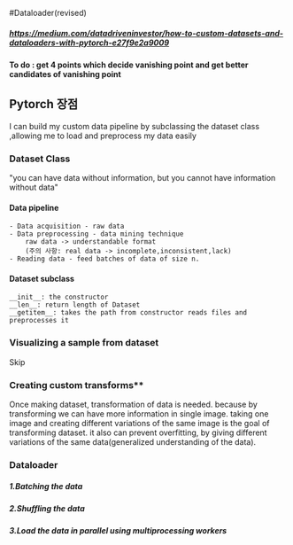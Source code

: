#Dataloader(revised)

##### https://medium.com/datadriveninvestor/how-to-custom-datasets-and-dataloaders-with-pytorch-e27f9e2a9009

#### To do : get 4 points which decide vanishing point and get better candidates of vanishing point

Pytorch 장점
------------

I can build my custom data pipeline by subclassing the dataset class ,allowing me to load and preprocess my data easily

### Dataset Class

"you can have data without information, but you cannot have information without data"

#### Data pipeline

```
- Data acquisition - raw data
- Data preprocessing - data mining technique
    raw data -> understandable format
    (주의 사항: real data -> incomplete,inconsistent,lack)
- Reading data - feed batches of data of size n.
```

#### Dataset subclass

```
__init__: the constructor
__len__: return length of Dataset
__getitem__: takes the path from constructor reads files and preprocesses it
```

### Visualizing a sample from dataset

Skip

### Creating custom transforms\*\*

Once making dataset, transformation of data is needed. because by transforming we can have more information in single image. taking one image and creating different variations of the same image is the goal of transforming dataset. it also can prevent overfitting, by giving different variations of the same data(generalized understanding of the data).

### Dataloader

##### 1.Batching the data

##### 2.Shuffling the data

##### 3.Load the data in parallel using multiprocessing workers
